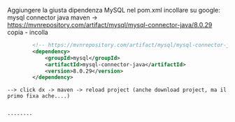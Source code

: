 Aggiungere la giusta dipendenza MySQL
nel pom.xml incollare 
    su google:    mysql connector java maven
    -> https://mvnrepository.com/artifact/mysql/mysql-connector-java/8.0.29
    copia - incolla
```xml
        <!-- https://mvnrepository.com/artifact/mysql/mysql-connector-java -->
        <dependency>
            <groupId>mysql</groupId>
            <artifactId>mysql-connector-java</artifactId>
            <version>8.0.29</version>
        </dependency>
```
    --> click dx -> maven -> reload project (anche download project, ma il primo fixa ache....)


    --------


